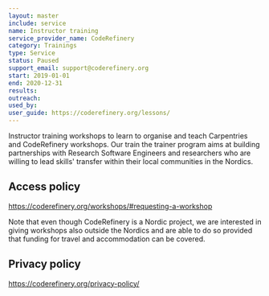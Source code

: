 ```yaml
---
layout: master
include: service
name: Instructor training
service_provider_name: CodeRefinery
category: Trainings
type: Service
status: Paused
support_email: support@coderefinery.org
start: 2019-01-01
end: 2020-12-31
results:
outreach:
used_by: 
user_guide: https://coderefinery.org/lessons/
---
```

Instructor training workshops to learn to organise and teach Carpentries and CodeRefinery workshops. Our train the trainer program aims at building partnerships with Research Software Engineers and researchers who are willing to lead skills' transfer within their local communities in the Nordics.

## Access policy
https://coderefinery.org/workshops/#requesting-a-workshop

Note that even though CodeRefinery is a Nordic project, we are interested in giving workshops also outside the Nordics and are able to do so provided that funding for travel and accommodation can be covered.

## Privacy policy
https://coderefinery.org/privacy-policy/
